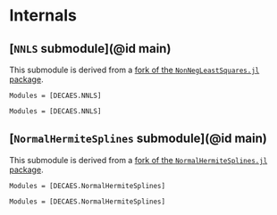# Internals

## [`NNLS` submodule](@id main)

This submodule is derived from a [fork of the `NonNegLeastSquares.jl` package](https://github.com/jondeuce/NonNegLeastSquares.jl/blob/a122bf7acb498efcaf140b719133691e7c4cd03d/src/nnls.jl).

```@index
Modules = [DECAES.NNLS]
```

```@autodocs
Modules = [DECAES.NNLS]
```

## [`NormalHermiteSplines` submodule](@id main)

This submodule is derived from a [fork of the `NormalHermiteSplines.jl` package](https://github.com/jondeuce/NormalHermiteSplines.jl).

```@index
Modules = [DECAES.NormalHermiteSplines]
```

```@autodocs
Modules = [DECAES.NormalHermiteSplines]
```
